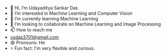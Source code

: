 - 👋 Hi, I’m Udayaditya Sankar Das
- 👀 I’m interested in Machine Learning and Computer Vision
- 🌱 I’m currently learning Machine Learning
- 💞️ I’m looking to collaborate on Machine Learning and Image Processing
- 📫 How to reach me
- usdas3701@gmail.com 
- 😄 Pronouns: He
- ⚡ Fun fact: I'm very flexible and curious. 

<!---
greyshadow37/greyshadow37 is a ✨ special ✨ repository because its `README.md` (this file) appears on your GitHub profile.
You can click the Preview link to take a look at your changes.
--->
